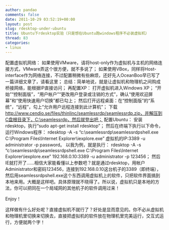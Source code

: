 ```yaml
---
author: pandao
comments: false
date: 2011-10-29 03:52:19+00:00
layout: post
slug: rdesktop-under-ubuntu
title: Ubuntu下rdesktop实验（只是想在Ubuntu跑windows程序不必装虚拟机）
thread: 83
categories:
- linux
---
```


配置虚拟机网络：
如果使用VMware，请将host-only作为虚拟机与主机的网络连接方式，VMware弄这个很方便，就不多说了；
如果使用VBox，同样将Host-interface作为网络连接，不过配置稍微有些麻烦，还好先人OceanBoo早已写了一篇详细文章了，请看这里；
总结：简单地说，就是让虚拟机和物理机之间购成桥接网络，能根据IP直接访问；
再配置XP：
打开虚拟机进入Windows XP；
“开始”“控制面版”，“用户帐户”“更改用户登录或注销的方式”，确认“使用欢迎屏幕”和“使用快速用户切换”都已勾上；
然后打开远程桌面：在“控制面版”的“系统”，“远程”，勾上“允许用户远程连接到此计算机”；
下载 http://www.cendio.se/files/thinlinc/seamlessrdp/seamlessrdp.zip，并解压到C盘根目录下，C:\seamlessrdp，然后就登出吧；
配置Ubuntu：
安装rdesktop，执行“sudo apt-get install rdesktop”；
然后在终端下执行以下命令，运行Windows程序：
rdesktop -A -s “c:\seamlessrdp\seamlessrdpshell.exe C:\Program Files\Internet Explorer\iexplore.exe” 虚拟机的IP:3389 -u administrator -p password。
以我为例，就是执行：
rdesktop -A -s “c:\seamlessrdp\seamlessrdpshell.exe C:\Program Files\Internet Explorer\iexplore.exe” 192.168.0.10:3389 -u administrator -p 123456；
然后IE就打开了……相信大家能看懂以上参数吧？就是通过rdesktop，用帐户Administrator和密码123456，连接到192.168.0.10这台机子的3389（即终端），然后用seamlessrdpshell.exe这个东西调用虚拟机上的软件，只把软件界面搞到本地来用。大概是这样吧。具体原理就不晓得了。所以说，虚拟机只是本地的方法，你可以把同在一个局域网的其他机子的软件调用过来！

Enjoy！

这样做有什么好处呢？直接虚拟机不就行了？好处是显而意见的。你不必从虚拟机和物理机里切换来切换去，直接把虚拟机的软件放在物理机里完美运行，交互式运行，方便就两个字！
